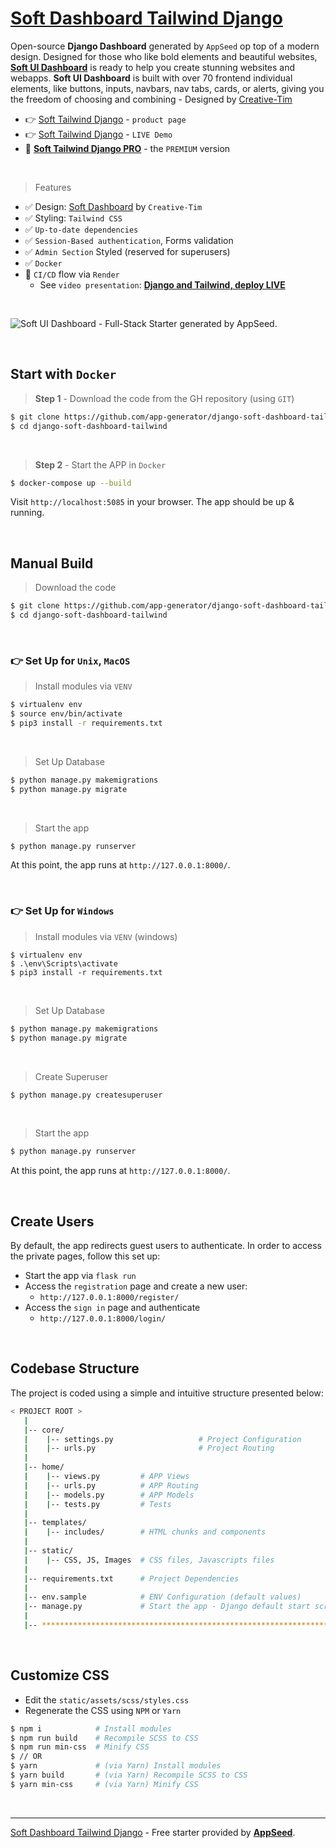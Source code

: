 # [Soft Dashboard Tailwind Django](https://appseed.us/product/soft-dashboard-tailwind/django/)

Open-source **Django Dashboard** generated by `AppSeed` op top of a modern design. Designed for those who like bold elements and beautiful websites, **[Soft UI Dashboard](https://appseed.us/product/soft-dashboard-tailwind/django/)** is ready to help you create stunning websites and webapps. **Soft UI Dashboard** is built with over 70 frontend individual elements, like buttons, inputs, navbars, nav tabs, cards, or alerts, giving you the freedom of choosing and combining - Designed by [Creative-Tim](https://www.creative-tim.com/?AFFILIATE=128200) 

- 👉 [Soft Tailwind Django](https://appseed.us/product/soft-dashboard-tailwind/django/) - `product page`
- 👉 [Soft Tailwind Django](https://django-soft-dashboard-tailwind.appseed-srv1.com/) - `LIVE Demo`
- 🛒 **[Soft Tailwind Django PRO](https://appseed.us/product/soft-dashboard-tailwind-pro/django/)** - the `PREMIUM` version

<br />

> Features

- ✅ Design: [Soft Dashboard](https://www.creative-tim.com/product/soft-ui-dashboard-tailwind?AFFILIATE=128200) by `Creative-Tim`
- ✅ Styling: `Tailwind CSS`
- ✅ `Up-to-date dependencies`
- ✅ `Session-Based authentication`, Forms validation
- ✅ `Admin Section` Styled (reserved for superusers)
- ✅ `Docker`
- 🚀 `CI/CD` flow via `Render`
  - See `video presentation`: **[Django and Tailwind, deploy LIVE](https://www.youtube.com/watch?v=2cwuqAlFfnw)**
  
<br />

![Soft UI Dashboard - Full-Stack Starter generated by AppSeed.](https://user-images.githubusercontent.com/51070104/168843143-f2a2ffac-4ab6-44d2-bc1f-a9a8682a749b.png)

<br /> 

## Start with `Docker`

> **Step 1** - Download the code from the GH repository (using `GIT`) 

```bash
$ git clone https://github.com/app-generator/django-soft-dashboard-tailwind.git
$ cd django-soft-dashboard-tailwind
```

<br /> 

> **Step 2** - Start the APP in `Docker`

```bash
$ docker-compose up --build 
```

Visit `http://localhost:5085` in your browser. The app should be up & running.

<br />

## Manual Build

> Download the code 

```bash
$ git clone https://github.com/app-generator/django-soft-dashboard-tailwind.git
$ cd django-soft-dashboard-tailwind
```

<br />

### 👉 Set Up for `Unix`, `MacOS` 

> Install modules via `VENV`  

```bash
$ virtualenv env
$ source env/bin/activate
$ pip3 install -r requirements.txt
```

<br />

> Set Up Database

```bash
$ python manage.py makemigrations
$ python manage.py migrate
```

<br />

> Start the app

```bash
$ python manage.py runserver
```

At this point, the app runs at `http://127.0.0.1:8000/`. 

<br />

### 👉 Set Up for `Windows` 

> Install modules via `VENV` (windows) 

```
$ virtualenv env
$ .\env\Scripts\activate
$ pip3 install -r requirements.txt
```

<br />

> Set Up Database

```bash
$ python manage.py makemigrations
$ python manage.py migrate
```

<br />

> Create Superuser

```bash
$ python manage.py createsuperuser
```

<br />

> Start the app

```bash
$ python manage.py runserver
```

At this point, the app runs at `http://127.0.0.1:8000/`. 

<br />

## Create Users

By default, the app redirects guest users to authenticate. In order to access the private pages, follow this set up: 

- Start the app via `flask run`
- Access the `registration` page and create a new user:
  - `http://127.0.0.1:8000/register/`
- Access the `sign in` page and authenticate
  - `http://127.0.0.1:8000/login/`

<br />

## Codebase Structure

The project is coded using a simple and intuitive structure presented below:

```bash
< PROJECT ROOT >
   |
   |-- core/                            
   |    |-- settings.py                   # Project Configuration  
   |    |-- urls.py                       # Project Routing
   |
   |-- home/
   |    |-- views.py         # APP Views 
   |    |-- urls.py          # APP Routing
   |    |-- models.py        # APP Models 
   |    |-- tests.py         # Tests  
   |  
   |-- templates/
   |    |-- includes/        # HTML chunks and components   
   |
   |-- static/
   |    |-- CSS, JS, Images  # CSS files, Javascripts files   
   |
   |-- requirements.txt      # Project Dependencies
   |
   |-- env.sample            # ENV Configuration (default values)
   |-- manage.py             # Start the app - Django default start script
   |
   |-- ************************************************************************
```

<br />

## Customize CSS

- Edit the `static/assets/scss/styles.css`
- Regenerate the CSS using `NPM` or `Yarn`

```bash
$ npm i            # Install modules
$ npm run build    # Recompile SCSS to CSS
$ npm run min-css  # Minify CSS
$ // OR 
$ yarn             # (via Yarn) Install modules
$ yarn build       # (via Yarn) Recompile SCSS to CSS
$ yarn min-css     # (via Yarn) Minify CSS
```

<br />

---
[Soft Dashboard Tailwind Django](https://appseed.us/product/soft-dashboard-tailwind/django/) - Free starter provided by **[AppSeed](https://appseed.us/)**.
